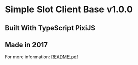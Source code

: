 #  Simple Slot Client Base v1.0.0



##  Built With TypeScript PixiJS 
## Made in 2017


For more information: 
[README.pdf](https://github.com/ParanoidAandroid42/SlotGame/files/4083591/README.pdf)

